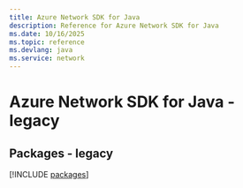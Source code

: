 ```yaml
---
title: Azure Network SDK for Java
description: Reference for Azure Network SDK for Java
ms.date: 10/16/2025
ms.topic: reference
ms.devlang: java
ms.service: network
---
```

# Azure Network SDK for Java - legacy
## Packages - legacy
[!INCLUDE [packages](network-index.md)]